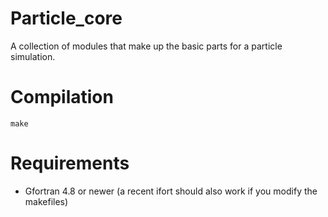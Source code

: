 # Particle_core

A collection of modules that make up the basic parts for a particle simulation.

# Compilation

    make

# Requirements

* Gfortran 4.8 or newer (a recent ifort should also work if you modify the
  makefiles)






